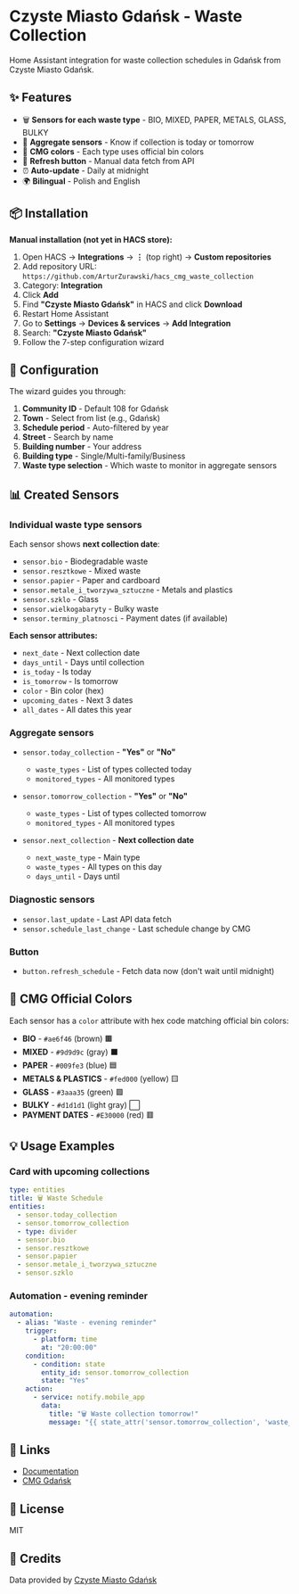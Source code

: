 # Czyste Miasto Gdańsk - Waste Collection

Home Assistant integration for waste collection schedules in Gdańsk from Czyste Miasto Gdańsk.

## ✨ Features

- 🗑️ **Sensors for each waste type** - BIO, MIXED, PAPER, METALS, GLASS, BULKY
- 📅 **Aggregate sensors** - Know if collection is today or tomorrow
- 🎨 **CMG colors** - Each type uses official bin colors
- 🔄 **Refresh button** - Manual data fetch from API
- ⏰ **Auto-update** - Daily at midnight
- 🌍 **Bilingual** - Polish and English

## 📦 Installation

**Manual installation (not yet in HACS store):**

1. Open HACS → **Integrations** → **⋮** (top right) → **Custom repositories**
2. Add repository URL: `https://github.com/ArturZurawski/hacs_cmg_waste_collection`
3. Category: **Integration**
4. Click **Add**
5. Find **"Czyste Miasto Gdańsk"** in HACS and click **Download**
6. Restart Home Assistant
7. Go to **Settings** → **Devices & services** → **Add Integration**
8. Search: **"Czyste Miasto Gdańsk"**
9. Follow the 7-step configuration wizard

## 🎯 Configuration

The wizard guides you through:

1. **Community ID** - Default 108 for Gdańsk
2. **Town** - Select from list (e.g., Gdańsk)
3. **Schedule period** - Auto-filtered by year
4. **Street** - Search by name
5. **Building number** - Your address
6. **Building type** - Single/Multi-family/Business
7. **Waste type selection** - Which waste to monitor in aggregate sensors

## 📊 Created Sensors

### Individual waste type sensors

Each sensor shows **next collection date**:

- `sensor.bio` - Biodegradable waste
- `sensor.resztkowe` - Mixed waste
- `sensor.papier` - Paper and cardboard
- `sensor.metale_i_tworzywa_sztuczne` - Metals and plastics
- `sensor.szklo` - Glass
- `sensor.wielkogabaryty` - Bulky waste
- `sensor.terminy_platnosci` - Payment dates (if available)

**Each sensor attributes:**
- `next_date` - Next collection date
- `days_until` - Days until collection
- `is_today` - Is today
- `is_tomorrow` - Is tomorrow
- `color` - Bin color (hex)
- `upcoming_dates` - Next 3 dates
- `all_dates` - All dates this year

### Aggregate sensors

- `sensor.today_collection` - **"Yes"** or **"No"**
  - `waste_types` - List of types collected today
  - `monitored_types` - All monitored types

- `sensor.tomorrow_collection` - **"Yes"** or **"No"**
  - `waste_types` - List of types collected tomorrow
  - `monitored_types` - All monitored types

- `sensor.next_collection` - **Next collection date**
  - `next_waste_type` - Main type
  - `waste_types` - All types on this day
  - `days_until` - Days until

### Diagnostic sensors

- `sensor.last_update` - Last API data fetch
- `sensor.schedule_last_change` - Last schedule change by CMG

### Button

- `button.refresh_schedule` - Fetch data now (don't wait until midnight)

## 🎨 CMG Official Colors

Each sensor has a `color` attribute with hex code matching official bin colors:

- **BIO** - `#ae6f46` (brown) 🟫
- **MIXED** - `#9d9d9c` (gray) ⬛
- **PAPER** - `#009fe3` (blue) 🟦
- **METALS & PLASTICS** - `#fed000` (yellow) 🟨
- **GLASS** - `#3aaa35` (green) 🟩
- **BULKY** - `#d1d1d1` (light gray) ⬜
- **PAYMENT DATES** - `#E30000` (red) 🟥

## 💡 Usage Examples

### Card with upcoming collections

```yaml
type: entities
title: 🗑️ Waste Schedule
entities:
  - sensor.today_collection
  - sensor.tomorrow_collection
  - type: divider
  - sensor.bio
  - sensor.resztkowe
  - sensor.papier
  - sensor.metale_i_tworzywa_sztuczne
  - sensor.szklo
```

### Automation - evening reminder

```yaml
automation:
  - alias: "Waste - evening reminder"
    trigger:
      - platform: time
        at: "20:00:00"
    condition:
      - condition: state
        entity_id: sensor.tomorrow_collection
        state: "Yes"
    action:
      - service: notify.mobile_app
        data:
          title: "🗑️ Waste collection tomorrow!"
          message: "{{ state_attr('sensor.tomorrow_collection', 'waste_types') | join(', ') }}"
```

## 🔗 Links

- [Documentation](https://github.com/ArturZurawski/hacs_cmg_waste_collection)
- [CMG Gdańsk](https://czystemiasto.gdansk.pl/)

## 📄 License

MIT

## 🙏 Credits

Data provided by [Czyste Miasto Gdańsk](https://czystemiasto.gdansk.pl/)